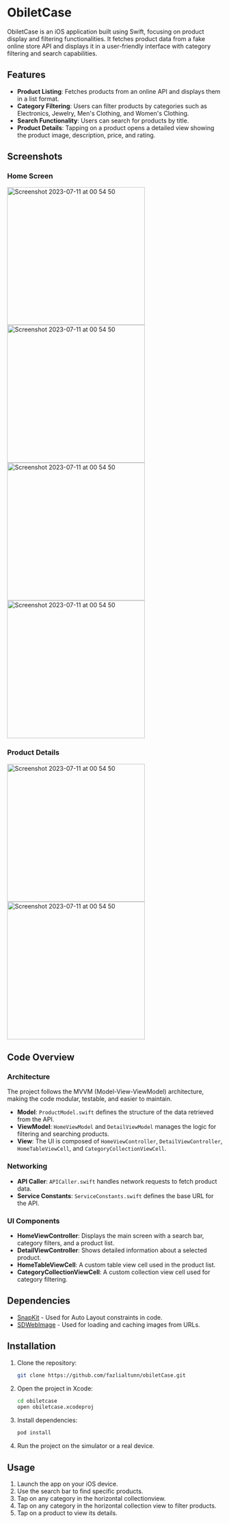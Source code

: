 # ObiletCase

ObiletCase is an iOS application built using Swift, focusing on product display and filtering functionalities. It fetches product data from a fake online store API and displays it in a user-friendly interface with category filtering and search capabilities.

## Features

- **Product Listing**: Fetches products from an online API and displays them in a list format.
- **Category Filtering**: Users can filter products by categories such as Electronics, Jewelry, Men's Clothing, and Women's Clothing.
- **Search Functionality**: Users can search for products by title.
- **Product Details**: Tapping on a product opens a detailed view showing the product image, description, price, and rating.

## Screenshots

### Home Screen
<img width="322" alt="Screenshot 2023-07-11 at 00 54 50" src="https://github.com/user-attachments/assets/9e400b2e-5064-4834-897f-b75eeefcc823">
<img width="322" alt="Screenshot 2023-07-11 at 00 54 50" src="(https://github.com/user-attachments/assets/7582e9ad-77b1-4996-b057-efd4e62ee392)">
<img width="322" alt="Screenshot 2023-07-11 at 00 54 50" src="(https://github.com/user-attachments/assets/7da57f06-9310-48b6-9fd6-b258cf4700e5)">
<img width="322" alt="Screenshot 2023-07-11 at 00 54 50" src="(https://github.com/user-attachments/assets/fde48cd5-45dd-4551-8455-d56481964ebf)">

### Product Details
<img width="322" alt="Screenshot 2023-07-11 at 00 54 50" src="https://github.com/user-attachments/assets/1ab85470-e59d-424a-9c0c-cef815266661">
<img width="322" alt="Screenshot 2023-07-11 at 00 54 50" src="https://github.com/user-attachments/assets/4c40fbbe-3800-428a-9d52-28b4dec392b4">

## Code Overview

### Architecture

The project follows the MVVM (Model-View-ViewModel) architecture, making the code modular, testable, and easier to maintain.

- **Model**: `ProductModel.swift` defines the structure of the data retrieved from the API.
- **ViewModel**: `HomeViewModel` and `DetailViewModel` manages the logic for filtering and searching products.
- **View**: The UI is composed of `HomeViewController`, `DetailViewController`, `HomeTableViewCell`, and `CategoryCollectionViewCell`.

### Networking

- **API Caller**: `APICaller.swift` handles network requests to fetch product data.
- **Service Constants**: `ServiceConstants.swift` defines the base URL for the API.

### UI Components

- **HomeViewController**: Displays the main screen with a search bar, category filters, and a product list.
- **DetailViewController**: Shows detailed information about a selected product.
- **HomeTableViewCell**: A custom table view cell used in the product list.
- **CategoryCollectionViewCell**: A custom collection view cell used for category filtering.

## Dependencies

- [SnapKit](https://github.com/SnapKit/SnapKit) - Used for Auto Layout constraints in code.
- [SDWebImage](https://github.com/SDWebImage/SDWebImage) - Used for loading and caching images from URLs.

## Installation

1. Clone the repository:

    ```bash
    git clone https://github.com/fazlialtunn/obiletCase.git
    ```

2. Open the project in Xcode:

    ```bash
    cd obiletcase
    open obiletcase.xcodeproj
    ```

3. Install dependencies:

    ```bash
    pod install
    ```

4. Run the project on the simulator or a real device.

## Usage

1. Launch the app on your iOS device.
2. Use the search bar to find specific products.
3. Tap on any category in the horizontal collectionview.
3. Tap on any category in the horizontal collection view to filter products.
4. Tap on a product to view its details.


